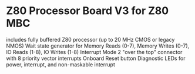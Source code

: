 # Z80 Processor Board V3 for Z80 MBC
includes fully buffered Z80 processor (up to 20 MHz CMOS or legacy NMOS)
Wait state generator for Memory Reads (0-7), Memory Writes (0-7), IO Reads (1-8), IO Writes (1-8)
Interrupt Mode 2 "over the top" connector with 8 priority vector interrupts
Onboard Reset button
Diagnostic LEDs for power, interrupt, and non-maskable interrupt
